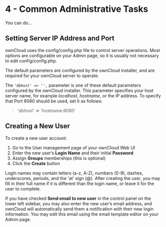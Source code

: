 # 4 - Common Administrative Tasks
You can do...

## Setting Server IP Address and Port

ownCloud uses the config/config.php file to control server operations. Most options are configurable on your Admin page, so it is usually not necessary to edit config/config.php.

The default parameters are configured by the ownCloud installer, and are required for your ownCloud server to operate.

The `'dbhost' => '',` parameter is one of these default parameters configured by the ownCloud installer. This parameter specifies your host server name, for example _localhost_, _hostname_, or the IP address. To specify that Port 8080 should be used, set it as follows:

> 'dbhost' => 'hostname:8080'


## Creating a New User

To create a new user account:

1. Go to the User management page of your ownCloud Web UI
2. Enter the new user’s **Login Name** and their initial **Password**
3. Assign **Groups** memberships (this is optional)
4. Click the **Create** button

Login names may contain letters (a-z, A-Z), numbers (0-9), dashes, underscores, periods, and the 'at' sign (@). After creating the user, you may fill in their full name if it is different than the login name, or leave it for the user to complete.

If you have checked **Send email to new user** in the control panel on the lower left sidebar, you may also enter the new user’s email address, and ownCloud will automatically send them a notification with their new login information. You may edit this email using the email template editor on your Admin page.
